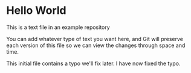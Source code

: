 
# Hello World

This is a text file in an example repository

You can add whatever type of text you want here, and Git will preserve each version of this file so we can view the changes through space and time. 

This initial file contains a typo we'll fix later. I have now fixed the typo.
